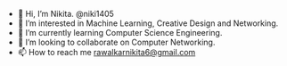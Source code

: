 - 👋 Hi, I’m Nikita. @niki1405
- 👀 I’m interested in Machine Learning, Creative Design and Networking.
- 🌱 I’m currently learning Computer Science Engineering.
- 💞️ I’m looking to collaborate on Computer Networking.
- 📫 How to reach me rawalkarnikita6@gmail.com

<!---
niki1405/niki1405 is a ✨ special ✨ repository because its `README.md` (this file) appears on your GitHub profile.
You can click the Preview link to take a look at your changes.
--->
